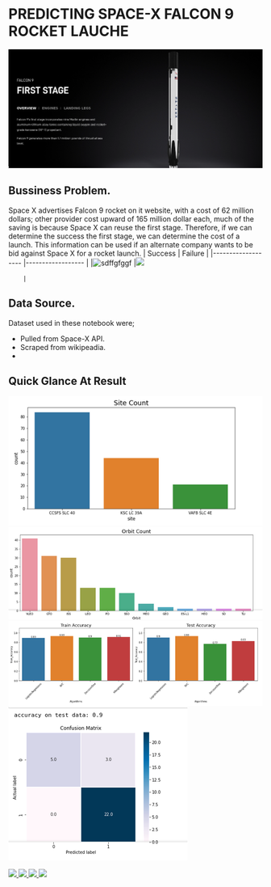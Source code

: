 # PREDICTING SPACE-X FALCON 9 ROCKET LAUCHE
![Confusion matrix](assets/sc.png)

## Bussiness Problem.
Space X advertises Falcon 9 rocket on it website, with a cost of 62 million dollars; other provider cost upward of 165 million dollar each, much of the saving is because Space X can reuse the first stage. Therefore, if we can determine the success the first stage, we can determine the cost of a launch. This information can be used if an alternate company wants to be bid against Space X for a rocket launch.
| Success     	            | Failure 	        |
|-------------------	    |------------------	|
|![sdffgfggf](https://cf-courses-data.s3.us.cloud-object-storage.appdomain.cloud/IBMDeveloperSkillsNetwork-DS0701EN-SkillsNetwork/lab_v2/images/landing\_1.gif)   	|![](https://cf-courses-data.s3.us.cloud-object-storage.appdomain.cloud/IBMDeveloperSkillsNetwork-DS0701EN-SkillsNetwork/lab_v2/images/crash.gif)

        |
## Data Source.
Dataset used in these notebook were;
- Pulled from Space-X API.
- Scraped from wikipeadia.
- 
## Quick Glance At Result
![Confusion matrix](assets/Sc.png)
![Confusion matrix](assets/oc.png)
![Confusion matrix](assets/ev.png)
![Confusion matrix](assets/cm.png)

<a href="mailto:sachimugu@outlook.com"> ![](https://img.shields.io/badge/Microsoft_Outlook-0078D4?style=for-the-badge&logo=microsoft-outlook&logoColor=white) </a>
<a href="https://www.linkedin.com/in/achimugu-a-79aa8a18a/"> ![](https://img.shields.io/badge/LinkedIn-0077B5?style=for-the-badge&logo=linkedin&logoColor=white) </a>
<a href="https://twitter.com/achimugu_a"> ![](https://img.shields.io/badge/Twitter-1DA1F2?style=for-the-badge&logo=twitter&logoColor=white) </a>
<a href="https://medium.com/@sachimugu"> ![](https://img.shields.io/badge/Medium-12100E?style=for-the-badge&logo=medium&logoColor=white) </a>
